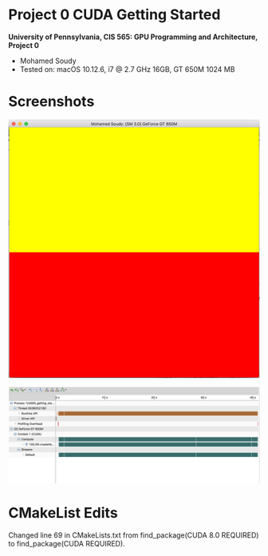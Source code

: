 Project 0 CUDA Getting Started
====================

**University of Pennsylvania, CIS 565: GPU Programming and Architecture, Project 0**

* Mohamed Soudy
* Tested on: macOS 10.12.6, i7 @ 2.7 GHz 16GB, GT 650M 1024 MB

Screenshots
====================

![](images/title_name.png)


![](images/timeline.png)

CMakeList Edits
====================

Changed line 69 in CMakeLists.txt from find_package(CUDA 8.0 REQUIRED) to find_package(CUDA REQUIRED).


